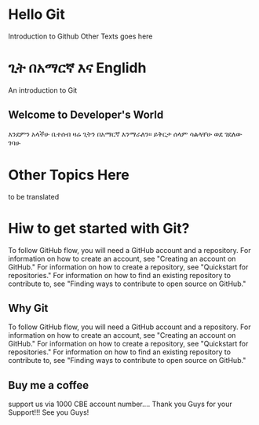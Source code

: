 # Hello Git
Introduction to Github
Other Texts goes here

# ጊት በአማርኛ  እና Englidh
An introduction to Git
## Welcome to Developer's World
እንደምን አላችሁ ቤተሰብ ዛሬ ጊትን በአማርኛ እንማራለን። 
ይቅርታ ሰላም ሳልላቸሁ ወደ ገደለው ገባሁ 

# Other Topics Here
to be translated
# Hiw to get started with Git?
To follow GitHub flow, you will need a GitHub account and a repository. For information on how to create an account, see "Creating an account on GitHub." For information on how to create a repository, see "Quickstart for repositories." For information on how to find an existing repository to contribute to, see "Finding ways to contribute to open source on GitHub."

## Why Git
To follow GitHub flow, you will need a GitHub account and a repository. For information on how to create an account, see "Creating an account on GitHub." For information on how to create a repository, see "Quickstart for repositories." For information on how to find an existing repository to contribute to, see "Finding ways to contribute to open source on GitHub."

## Buy me a coffee
support us via 1000 CBE account number....
Thank you Guys for your Support!!!
See you Guys!

